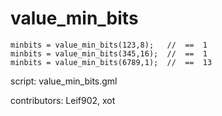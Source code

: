value_min_bits
==============

    minbits = value_min_bits(123,8);   //  ==  1
    minbits = value_min_bits(345,16);  //  ==  1
    minbits = value_min_bits(6789,1);  //  ==  13

script: value_min_bits.gml

contributors: Leif902, xot
